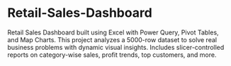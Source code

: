 # Retail-Sales-Dashboard
Retail Sales Dashboard built using Excel with Power Query, Pivot Tables, and Map Charts. This project analyzes a 5000-row dataset to solve real business problems with dynamic visual insights. Includes slicer-controlled reports on category-wise sales, profit trends, top customers, and more.

